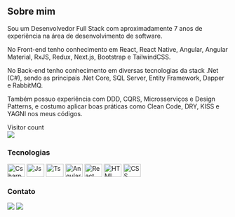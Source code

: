 ## Sobre mim

Sou um Desenvolvedor Full Stack com aproximadamente 7 anos de experiência na área de desenvolvimento de software.

No Front-end tenho conhecimento em React, React Native, Angular, Angular Material, RxJS, Redux, Next.js, Bootstrap e TailwindCSS.

No Back-end tenho conhecimento em diversas tecnologias da stack .Net (C#), sendo as principais .Net Core, SQL Server, Entity Framework, Dapper e RabbitMQ.

Também possuo experiência com DDD, CQRS, Microsserviços e Design Patterns, e costumo aplicar boas práticas como Clean Code, DRY, KISS e YAGNI nos meus códigos.

<p> 
  Visitor count<br>
  <img src="https://profile-counter.glitch.me/sYonashiro/count.svg" />
</p>

### Tecnologias

<div>
  <img align="center" alt="Csharp" height="30" width="40" src="https://cdn.jsdelivr.net/gh/devicons/devicon/icons/csharp/csharp-original.svg">
  <img align="center" alt="Js" height="30" width="40" src="https://cdn.jsdelivr.net/gh/devicons/devicon/icons/javascript/javascript-plain.svg">
  <img align="center" alt="Ts" height="30" width="40" src="https://cdn.jsdelivr.net/gh/devicons/devicon/icons/typescript/typescript-plain.svg">
  <img align="center" alt="Angular" height="30" width="40" src="https://cdn.jsdelivr.net/gh/devicons/devicon/icons/angularjs/angularjs-original.svg" />
  <img align="center" alt="React" height="30" width="40" src="https://cdn.jsdelivr.net/gh/devicons/devicon/icons/react/react-original.svg">
  <img align="center" alt="HTML" height="30" width="40" src="https://cdn.jsdelivr.net/gh/devicons/devicon/icons/html5/html5-original.svg">
  <img align="center" alt="CSS" height="30" width="40" src="https://cdn.jsdelivr.net/gh/devicons/devicon/icons/css3/css3-original.svg">
</div>

### Contato

<div> 
  <a href="mailto:sergio.yonashiro@gmail.com"><img src="https://img.shields.io/badge/Gmail-D14836?style=for-the-badge&logo=gmail&logoColor=white" target="_blank"></a>
  <a href="https://www.linkedin.com/in/sergioyonashiro" target="_blank"><img src="https://img.shields.io/badge/-LinkedIn-%230077B5?style=for-the-badge&logo=linkedin&logoColor=white" target="_blank"></a> 
</div>
